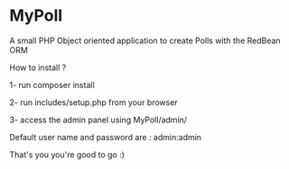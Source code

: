 # MyPoll
A small PHP Object oriented application to create Polls with the RedBean ORM

How to install ?

1- run composer install

2- run includes/setup.php from your browser

3- access the admin panel using MyPoll/admin/

Default user name and password are : admin:admin

That's you you're good to go :)

